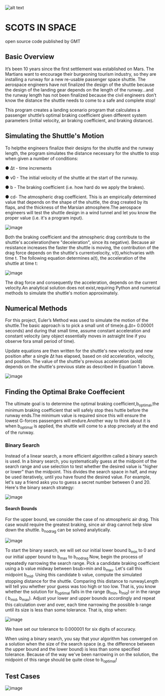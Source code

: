 ![alt text](https://cdn.mos.cms.futurecdn.net/BiH44Z2Wd9PS55wXBuQK8H.jpg)

# SCOTS IN SPACE

open source code published by GMT

## Basic Overview
It’s been 10 years since the first settlement was established on Mars. The Martians want to
encourage their burgeoning tourism industry, so they are installing a runway for a new re-usable
passenger space shuttle. The aerospace engineers have not finalized the design of the shuttle
because the design of the landing gear depends on the length of the runway...and the runway length
has not been finalized because the civil engineers don’t know the distance the shuttle needs to
come to a safe and complete stop!

This program creates a landing scenario program that calculates a passenger
shuttle’s optimal braking coefficient given different system parameters (initial velocity, air braking coefficient, and braking distance).

## Simulating the Shuttle's Motion
To helpthe engineers finalize their designs for the shuttle and the runway length, the program
simulates the distance necessary for the shuttle to stop when given a number of conditions:

● Δt - time increments

● v0 - The initial velocity of the shuttle at the start of the runway.

● b - The braking coefficient (i.e. how hard do we apply the brakes).

● cd- The atmospheric drag coefficient. This is an empirically determined value that depends
on the shape of the shuttle, the drag created by its flaps, and the thickness of the
Marsian atmosphere.The aerospace engineers will test the shuttle design in a wind
tunnel and let you know the proper value (i.e. it's a program input).

![image](https://user-images.githubusercontent.com/119697227/205563444-d893dd22-db8c-4580-a8f0-c24882bd67a5.png)

Both the braking coefficient and the atmospheric drag contribute to the shuttle's acceleration(here
"deceleration", since its negative). Because air resistance increases the faster the shuttle is moving,
the contribution of the drag force depends on the shuttle's currentvelocity, v(t),whichvaries with
time t. The following equation determines a(t), the acceleration of the shuttle at time t:

![image](https://user-images.githubusercontent.com/119697227/205564130-98591f46-0779-4a77-9411-daf81d42ee49.png)

The drag force and consequently
the acceleration, depends on the current velocity.An analytical solution does not exist,requiring
Python and numerical methods to simulate the shuttle's motion approximately.

## Numerical Methods

For this project, Euler’s Method was used to
simulate the motion of the shuttle.The basic approach is to pick a small unit of time(e.g.Δt=
0.00001 seconds) and during that small time, assume constant acceleration and constant velocity
(any object essentially moves in astraight line if you observe fora small period of time).

Update equations are then written for the shuttle's new velocity and new position after a single
Δt has elapsed, based on old acceleration, velocity, and position. The value of the shuttle's previous
acceleration (aold) depends on the shuttle's previous state as described in Equation 1 above.

![image](https://user-images.githubusercontent.com/119697227/205564853-5239b073-5c46-4d5d-a200-98e7f3a8cf75.png)

## Finding the Optimal Brake Coeffecient

The ultimate goal is to determine the optimal braking coefficient,b<sub>optimal</sub>,the minimum braking
coefficient that will safely stop thes huttle before the runway ends.The minimum value is required
since this will ensure the lowest G-forces passengers will endure.Another way to think about it is
when b<sub>optimal</sub> is applied, the shuttle will come to a stop precisely at the end of the runway.

### Binary Search

Instead of a linear search, a more efficient algorithm called a binary search is used. In a
binary search, you systematically guess at the midpoint of the search range and use selection to
test whether the desired value is "higher or lower" than the midpoint. This divides the search space
in half, and may be used iteratively, until you have found the desired value. For example, let's say a
friend asks you to guess a secret number between 0 and 20. Here's the binary search strategy:

![image](https://user-images.githubusercontent.com/119697227/205565654-aee82ab7-d200-4120-9462-4370261eed3b.png)

#### Search Bounds

For the upper bound, we consider the case of no atmospheric air drag. This case would require the greatest braking, since air drag cannot help slow down the shuttle.
b<sub>nodrag</sub> can be solved analytically. 


![image](https://user-images.githubusercontent.com/119697227/205566314-ac06209f-85a8-4c70-b4a8-01d3e7d29f3a.png)

To start the binary search, we will set our initial lower bound  b<sub>min</sub> to 0 and our initial upper bound to b<sub>max</sub> to b<sub>nodrag</sub>
Now, begin the process of repeatedly narrowing the search range. Pick a candidate braking
coefficient using a b value midway between bsub>min</sub> and b<sub>max</sub>. Let's call this midpoint b<sub>mid</sub>. Using this
candidate b value, compute the simulated stopping distance for the shuttle. Comparing this
distance to runwayLength will tell you whether your guess was too high or too low. That is, you know
whether the solution for b<sub>optimal</sub> falls in the range (b<sub>min</sub>, b<sub>mid</sub>) or in the range ( b<sub>mid</sub>, b<sub>max</sub>). Adjust your
lower and upper bounds accordingly and repeat this calculation over and over, each time narrowing
the possible b range until its size is less than some tolerance. That is, stop when:

![image](https://user-images.githubusercontent.com/119697227/205567040-e1aaedda-e1c3-4fd4-8e0a-0ee7a285745a.png)

We have set our tolerance to 0.000001 for six digits of accuracy.

When using a binary search, you say that your algorithm has converged on a solution when the size
of the search space (e.g. the difference between the upper bound and the lower bound) is less than
some specified tolerance. Because of the way we've been narrowing in on the solution, the midpoint
of this range should be quite close to b<sub>optimal</sub>!

## Test Cases

![image](https://user-images.githubusercontent.com/119697227/206554960-f171455e-8082-4f9c-a99f-56d8972533c2.png)
